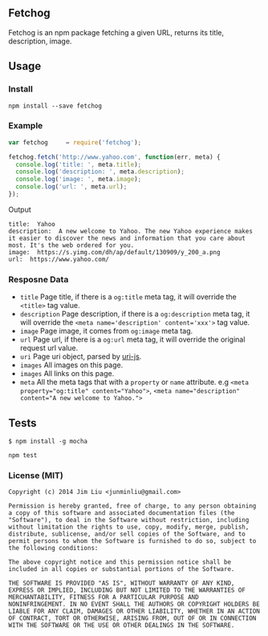 
## Fetchog

Fetchog is an npm package fetching a given URL, returns its title, description, image.

## Usage

### Install
```
npm install --save fetchog
```


### Example
```js
var fetchog     = require('fetchog');

fetchog.fetch('http://www.yahoo.com', function(err, meta) {
  console.log('title: ', meta.title);
  console.log('description: ', meta.description);
  console.log('image: ', meta.image);
  console.log('url: ', meta.url);
});
```

Output
```
title:  Yahoo
description:  A new welcome to Yahoo. The new Yahoo experience makes it easier to discover the news and information that you care about most. It's the web ordered for you.
image:  https://s.yimg.com/dh/ap/default/130909/y_200_a.png
url:  https://www.yahoo.com/
```

### Resposne Data

* `title` Page title, if there is a `og:title` meta tag, it will override the `<title>` tag value.
* `description` Page description, if there is a `og:description` meta tag, it will override the `<meta name='description' content='xxx'>` tag value.
* `image` Page image, it comes from `og:image` meta tag.
* `url` Page url, if there is a `og:url` meta tag, it will override the original request url value.
* `uri` Page uri object, parsed by [uri-js](https://github.com/garycourt/uri-js).
* `images` All images on this page.
* `images` All links on this page.
* `meta` All the meta tags that with a `property` or `name` attribute. e.g `<meta property="og:title" content="Yahoo">`, `<meta name="description" content="A new welcome to Yahoo.">`

## Tests

```
$ npm install -g mocha
```

```
npm test
```

### License (MIT)

```
Copyright (c) 2014 Jim Liu <junminliu@gmail.com>

Permission is hereby granted, free of charge, to any person obtaining
a copy of this software and associated documentation files (the
"Software"), to deal in the Software without restriction, including
without limitation the rights to use, copy, modify, merge, publish,
distribute, sublicense, and/or sell copies of the Software, and to
permit persons to whom the Software is furnished to do so, subject to
the following conditions:

The above copyright notice and this permission notice shall be
included in all copies or substantial portions of the Software.

THE SOFTWARE IS PROVIDED "AS IS", WITHOUT WARRANTY OF ANY KIND,
EXPRESS OR IMPLIED, INCLUDING BUT NOT LIMITED TO THE WARRANTIES OF
MERCHANTABILITY, FITNESS FOR A PARTICULAR PURPOSE AND
NONINFRINGEMENT. IN NO EVENT SHALL THE AUTHORS OR COPYRIGHT HOLDERS BE
LIABLE FOR ANY CLAIM, DAMAGES OR OTHER LIABILITY, WHETHER IN AN ACTION
OF CONTRACT, TORT OR OTHERWISE, ARISING FROM, OUT OF OR IN CONNECTION
WITH THE SOFTWARE OR THE USE OR OTHER DEALINGS IN THE SOFTWARE.
```

